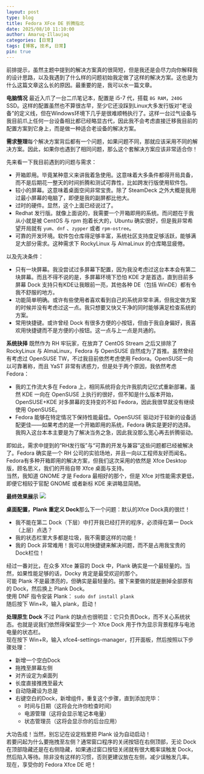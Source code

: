 ```yaml
---
layout: post
type: blog
title: Fedora XFce DE 折腾指北
date: 2025/08/10 11:10:00
author: Amaruq·Illaujaq
categories: [日常]
tags: [博客, 技术, 日常]
pin: true
---
```


前排提示，虽然主题中提到的解决方案真的很简短，但是我还是会尽力向你解释我的设计思路，以及我遇到了什么样的问题初始我定做了这样的解决方案。这也是为什么这篇文章这么长的原因。最重要的是，我可以水一篇文章。

**电脑情况​**
最近入爪了一台二爪笔记本，配置是 i5-7 代，搭载 `8G RAM`，`240G` SSD。这样的配置虽然也不算很古早，至少它还没踩到Linux大多发行版对“老设备”的定义线，但在Windows环境下几乎是很难顺畅执行了。这样一台过气设备与我目前爪上任何一台设备相比都已经略显古代，因此我不会考虑直接迁移我目前的配置方案到它身上，而是做一种适合老设备的解决方案。

**需求整理​**
每个解决方案背后都有一个问题，如果问题不同，那就应该采用不同的解决方案。因此，如果你也遇到了相同问题，那么这个套解决方案应该非常适合你！

先来看一下我目前遇到的问题与需求：

- 开箱即用。毕竟某种意义来讲我着急使用。这意味着大多条件都得开局具备，而不是后期花一整天的时间折腾和测试可靠性，比如跨发行版使用软件包。
- 较小的屏幕。这意味着桌面空间非常宝贵。除了 SteamDeck 之外大概是我用过最小屏幕的电脑了，即便是我的副屏都比他大。
- 过时的硬件。显然，这个上面已经说过了。
- Redhat 发行版。就像上面说的，我需要一个开箱即用的系统。而问题在于我从小就是被 CentOS 与 rpm 抱着长大的，Ubuntu 确实很好，但是我非常希望开局就有 `yum`、`dnf` 、`zypper` 或者 `rpm-ostree`。
- 可靠的开发环境。软件包仓库得足够丰富，系统社区支持度足够活跃，能够满足大部分需求。这种需求下 RockyLinux 与 AlmaLinux 的仓库略显疲倦。

以及先决条件：

- 只有一块屏幕。我没尝试过多屏幕下配置，因为我没考虑过这台本本会有第二块屏幕。而且不得不说的是，多屏幕环境下恐怕 KDE 才是首选，直到目前多屏幕 Dock 支持只有KDE让我眼前一亮，其他各种 DE（包括 WinDE）都有令我不舒服的地方。
- 功能简单明确。或许有些使用者喜欢看到自己的系统非常丰满，但我定做方案的时候并没有考虑过这一点。我只想要又快又干净的同时能够满足检查系统的方案。
- 常用快捷键。或许曾经 Dock 有很多方便的小按钮，但由于我自身偏好，我喜欢用快捷键而不是方便的小按钮。这一点与上一点是共通的。


**系统抉择​**
既然作为 RH 牢玩家，在放弃了 CentOS Stream 之后又排除了 RockyLinux 与 AlmaLinux，Fedora 与 OpenSUSE 自然成为了首推。虽然曾经有考虑过 OpenSUSE TW，不过我目前依然考虑使用 Fedora。OpenSUSE一向以可靠著称，而且 YaST 非常有诱惑力，但是处于两个原因，我依然考虑Fedora：

- 我的工作流大多在 Fedora 上，相同系统将会允许我肌肉记忆式重新部署。虽然 KDE 一向在 OpenSUSE 上执行的很好，但不知是什么版本开始，OpenSUSE+KDE 对多屏幕的支持变的不如 Fedora，因此我很早就没有继续使用 OpenSUSE。
- Fedora 能够在特定情况下保持性能最佳。OpenSUSE 驱动对于较新的设备适配更佳——如果考虑的是一个开箱即用的系统，Fedora 确实是更好的选择。我购入这台本本主要是为了解决当务之急，因此我没那么宽心再去折腾驱动。

即如此，需求中提到的“RH发行版”与“可靠的开发与兼容”这些问题都已经被解决了。Fedora 确实是一个 RH 公司的实验场地，并且一向以工程师友好而闻名。Fedora有多种开箱即用的解决方案，但我们这次采用的依然是 Xfce Desktop 版，顾名思义，我们的开局自带 Xfce 桌面与支持。  
当然，我知道 GNOME 才是 Fedora 最相好的那个，但是 Xfce 对性能需求更低，即便它相较于官配 GNOME 或者新标 KDE 来讲略显简陋。

**最终效果展示​**
![](https://www.minebbs.com/attachments/webp.110180/)

**桌面配置，Plank 重定义 Dock​**
那么下一个问题：默认的Xfce Dock真的很烂！

- 我不能在第二 Dock（下层）中打开我已经打开的程序，必须得在第一 Dock（上层）点选？
- 我的状态栏里大多都是垃圾，我不需要这样的功能！
- 我的 Dock 非常难用！我可以用快捷键来解决问题，而不是占用我宝贵的Dock栏位！

经过一番对比，在众多 Xfce 兼容的 Dock 中，Plank 确实是一个最轻量的。当然，如果性能足够的话，Docky 肯定是最受欢迎的那个。  
可能 Plank 不是最漂亮的，但确实是最轻量的。接下来要做的就是删掉全部原有的 Dock，然后换上 Plank Dock。  
使用 DNF 指令安装 Plank： `sudo dnf install plank`  
随后按下 Win+R，输入 plank，启动！

**处理原生 Dock​**
不过 Plank 的缺点也很明显：它只负责Dock，而不关心系统状态。也就是说我们依然得保留至少一个 Xfce Dock 用于作为显示背景程序与电池电量的状态栏。  
现在按下 Win+R，输入 xfce4-settings-manager，打开面板，然后按照以下步骤处理：


 - 新增一个空白Dock
- 拖拽至屏幕左侧
- 对齐设定为桌面列
- 长度直接推拽至最大
- 自动隐藏设为总是
- 右键空白的Dock，新增组件，重复这个步骤，直到添加完毕：
  - 时间与日期（这将会允许你检查时间）
  - 电源管理（这将会显示笔记本电量）
  - 状态管理员（这将会显示你的后台应用）

大功告成！当然，别忘记在设定档里把 Plank 设为自动启动！  
若要问起为什么要拖拽至左侧？通常窗口程序的关闭按钮在右侧顶部，无论 Dock 在顶部隐藏还是在右侧隐藏，如果通过窗口按钮关闭就有很大概率误触发 Dock，然后陷入等待。除非没有这样的习惯，否则更建议放在左侧，减少误触发几率。  
现在，享受你的 Fedora Xfce DE 吧！
